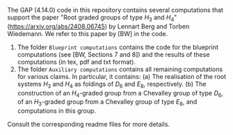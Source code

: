 The GAP (4.14.0) code in this repository contains several computations that support the paper "Root graded groups of type $H_3$ and $H_4$" (https://arxiv.org/abs/2408.06745) by Lennart Berg and Torben Wiedemann. We refer to this paper by [BW] in the code.
1. The folder `Blueprint computations` contains the code for the blueprint computations (see [BW, Sections 7 and 8]) and the results of these computations (in tex, pdf and txt format).
2. The folder `Auxiliary computations` contains all remaining computations for various claims. In particular, it contains:
   (a) The realisation of the root systems $H_3$ and $H_4$ as foldings of $D_6$ and $E_8$, respectively.
   (b) The construction of an $H_4$-graded group from a Chevalley group of type $D_6$, of an $H_3$-graded group from a Chevalley group of type $E_8$, and computations in this group.
   
Consult the corresponding readme files for more details.
